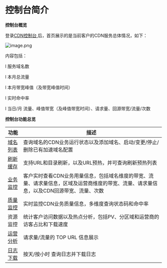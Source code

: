 # **控制台简介**

**控制台概览**

登录[CDN控制台 ](https://cdn-console.jdcloud.com/overview)后，首页展示的是当前客户的CDN服务总体情况，如下：

![image.png](https://img1.jcloudcs.com/cms/b6c1bfcb-4361-42c7-8ca1-fb267b94b3ea20180116094241.png)

内容包括：

l  服务域名数

l  本月总流量

l  本月带宽峰值（及带宽峰值时间）

l  实时命中率

l  当日/月 流量、峰值带宽（及峰值带宽时间）、请求量、回源带宽/流量/次数

**控制台功能总览**

| 功能                                                         | 描述                                                         |
| ------------------------------------------------------------ | ------------------------------------------------------------ |
| [域名列表](Create-domain.md) | 查询域名的CDN业务运行状态以及添加域名、启动/变更/停止/删除已有加速域名配置 |
| [刷新缓存](Refresh-Preheat.md) | 支持URL和目录刷新，以及URL预热，并可查询刷新预热列表         |
| [业务监控](Business-Monitoring.md) | 客户实时查看CDN业务用量信息，包括域名维度的带宽、流量、请求量信息，区域及运营商维度的带宽、流量、请求量信息，以及CDN回源带宽、流量、次数 |
| [质量监控](Quality-Monitoring/Hit-Ratio.md) | 实时监控CDN业务质量信息，多维度查询状态码和命中率            |
| 资源监控                                                     | 统计客户访问数据以及热点分析，包括PV、分区域和运营商的访客占比和下载速度 |
| [运营分析](Operating-Analysis/Hot-spot-Analysis.md) | 请求量/流量的 TOP URL 信息展示                               |
| [日志下载](Log-download.md) | 按天/按小时 查询日志并下载日志                               |
